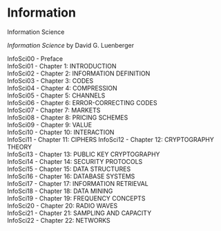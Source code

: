 # Information
Information Science
 
*Information Science* by David G. Luenberger

InfoSci00 - Preface  
InfoSci01 - Chapter 1: INTRODUCTION  
InfoSci02 - Chapter 2: INFORMATION DEFINITION  
InfoSci03 - Chapter 3: CODES  
InfoSci04 - Chapter 4: COMPRESSION  
InfoSci05 - Chapter 5: CHANNELS  
InfoSci06 - Chapter 6: ERROR-CORRECTING CODES  
InfoSci07 - Chapter 7: MARKETS  
InfoSci08 - Chapter 8: PRICING SCHEMES  
InfoSci09 - Chapter 9: VALUE  
InfoSci10 - Chapter 10: INTERACTION  
InfoSci11 - Chapter 11: CIPHERS
InfoSci12 - Chapter 12: CRYPTOGRAPHY THEORY  
InfoSci13 - Chapter 13: PUBLIC KEY CRYPTOGRAPHY  
InfoSci14 - Chapter 14: SECURITY PROTOCOLS  
InfoSci15 - Chapter 15: DATA STRUCTURES  
InfoSci16 - Chapter 16: DATABASE SYSTEMS  
InfoSci17 - Chapter 17: INFORMATION RETRIEVAL  
InfoSci18 - Chapter 18: DATA MINING  
InfoSci19 - Chapter 19: FREQUENCY CONCEPTS  
InfoSci20 - Chapter 20: RADIO WAVES  
InfoSci21 - Chapter 21: SAMPLING AND CAPACITY  
InfoSci22 - Chapter 22: NETWORKS  
